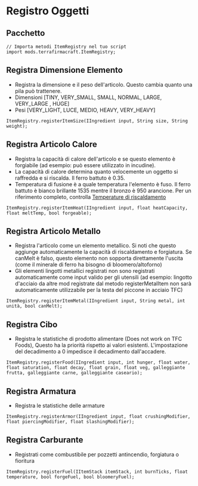 # Registro Oggetti

## Pacchetto
```zenscript
// Importa metodi ItemRegistry nel tuo script
import mods.terrafirmacraft.ItemRegistry;
```

## Registra Dimensione Elemento
- Registra la dimensione e il peso dell'articolo. Questo cambia quanto una pila può trattenere.
- Dimensioni [TINY, VERY_SMALL, SMALL, NORMAL, LARGE, VERY_LARGE , HUGE]
- Pesi [VERY_LIGHT, LUCE, MEDIO, HEAVY, VERY_HEAVY]
```zenscript
ItemRegistry.registerItemSize(IIngredient input, String size, String weight);
```

## Registra Articolo Calore
- Registra la capacità di calore dell'articolo e se questo elemento è forgiabile (ad esempio: può essere utilizzato in incudine).
- La capacità di calore determina quanto velocemente un oggetto si raffredda e si riscalda. Il ferro battuto è 0.35.
- Temperatura di fusione è a quale temperatura l'elemento è fuso. Il ferro battuto è bianco brillante 1535 mentre il bronzo è 950 arancione. Per un riferimento completo, controlla [Temperature di riscaldamento](/Mods/Terrafirmacraft/HeatingTemperatures)
```zenscript
ItemRegistry.registerItemHeat(IIngredient input, float heatCapacity, float meltTemp, bool forgeable);
```

## Registra Articolo Metallo
- Registra l'articolo come un elemento metallico. Si noti che questo aggiunge automaticamente la capacità di riscaldamento e forgiatura. Se canMelt è falso, questo elemento non sopporta direttamente l'uscita (come il minerale di ferro ha bisogno di bloomero/altoforno)
- Gli elementi lingotti metallici registrati non sono registrati automaticamente come input valido per gli utensili (ad esempio: lingotto d'acciaio da altre mod registrate dal metodo registerMetalItem non sarà automaticamente utilizzabile per la testa del piccone in acciaio TFC)
```zenscript
ItemRegistry.registerItemMetal(IIngredient input, String metal, int unità, bool canMelt);
```

## Registra Cibo
- Registra le statistiche di prodotto alimentare (Does not work on TFC Foods), Questo ha la priorità rispetto ai valori esistenti. L'impostazione del decadimento a 0 impedisce il decadimento dall'accadere.
```zenscript
ItemRegistry.registerFood(IIngredient input, int hunger, float water, float saturation, float decay, float grain, float veg, galleggiante frutta, galleggiante carne, galleggiante caseario);
```

## Registra Armatura
- Registra le statistiche delle armature
```zenscript
ItemRegistry.registerArmor(IIngredient input, float crushingModifier, float piercingModifier, float slashingModifier);
```

## Registra Carburante
- Registrati come combustibile per pozzetti antincendio, forgiatura o fioritura
```zenscript
ItemRegistry.registerFuel(IItemStack itemStack, int burnTicks, float temperature, bool forgeFuel, bool bloomeryFuel);
```
